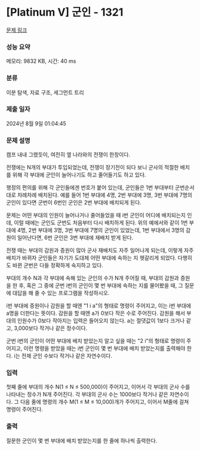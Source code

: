 # [Platinum V] 군인 - 1321 

[문제 링크](https://www.acmicpc.net/problem/1321) 

### 성능 요약

메모리: 9832 KB, 시간: 40 ms

### 분류

이분 탐색, 자료 구조, 세그먼트 트리

### 제출 일자

2024년 8월 9일 01:04:45

### 문제 설명

<p>캠프 내내 그랬듯이, 여전히 옆 나라와의 전쟁이 한창이다.</p>

<p>전쟁에는 N개의 부대가 투입되었는데, 전쟁이 장기전이 되다 보니 군사의 적절한 배치를 위해 각 부대에 군인이 늘어나기도 하고 줄어들기도 하고 있다.</p>

<p>행정의 편의를 위해 각 군인들에겐 번호가 붙어 있는데, 군인들은 1번 부대부터 군번순서대로 차례차례 배치된다. 예를 들어 1번 부대에 4명, 2번 부대에 3명, 3번 부대에 7명의 군인이 있다면 군번이 6번인 군인은 2번 부대에 배치되게 된다.</p>

<p>문제는 어떤 부대의 인원이 늘어나거나 줄어들었을 때 i번 군인이 어디에 배치되는지 인데, 이럴 때에는 군인도 군번도 처음부터 다시 배치하게 된다. 위의 예에서와 같이 1번 부대에 4명, 2번 부대에 3명, 3번 부대에 7명의 군인이 있었는데, 1번 부대에서 3명의 감원이 일어난다면, 6번 군인은 3번 부대에 재배치 받게 된다.</p>

<p>전쟁 때는 부대의 감원과 증원이 많아 군사 재배치도 자주 일어나게 되는데, 이렇게 자주 배치가 바뀌자 군인들은 자기가 도대체 어떤 부대에 속하는 지 헷갈리게 되었다. 다행히도 바뀐 군번은 다들 정확하게 숙지하고 있다.</p>

<p>부대의 개수 N과 각 부대에 속해 있는 군인의 수가 N개 주어질 때, 부대의 감원과 증원을 한 후, 혹은 그 중에 군번 i번의 군인이 몇 번 부대에 속하는 지를 물어봤을 때, 그 질문에 대답을 해 줄 수 있는 프로그램을 작성하시오.</p>

<p>i번 부대에 증원이나 감원을 할 때엔 "1 i a"의 형태로 명령이 주어지고, 이는 i번 부대에 a명을 더한다는 뜻이다. 감원을 할 때엔 a가 0보다 작은 수로 주어진다. 감원을 해서 부대의 인원수가 0보다 작아지는 입력은 들어오지 않는다. a는 절댓값이 1보다 크거나 같고, 3,000보다 작거나 같은 정수이다.</p>

<p>군번 i번의 군인이 어떤 부대에 배치 받았는지 알고 싶을 때는 "2 i"의 형태로 명령이 주어지고, 이런 명령을 받았을 때는 i번 군인이 몇 번 부대에 배치 받았는지를 출력해야 한다. i는 전체 군인 수보다 작거나 같은 자연수이다.</p>

### 입력 

 <p>첫째 줄에 부대의 개수 N(1 ≤ N ≤ 500,000)이 주어지고, 이어서 각 부대의 군사 수를 나타내는 정수가 N개 주어진다. 각 부대의 군사 수는 1000보다 작거나 같은 자연수이다. 그 다음 줄에 명령의 개수 M(1 ≤ M ≤ 10,000)개가 주어지고, 이어서 M줄에 걸쳐 명령이 주어진다.</p>

### 출력 

 <p>질문한 군인이 몇 번 부대에 배치 받았는지를 한 줄에 하나씩 출력한다.</p>

